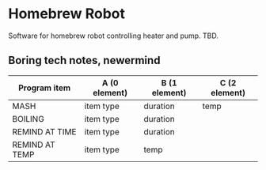 # Homebrew Robot

Software for homebrew robot controlling heater and pump. TBD.

## Boring tech notes, newermind

| Program item   | A (0 element) | B (1 element) | C (2 element)|
|----------------|---------------|---------------|--------------|
| MASH           | item type     | duration      | temp         |
| BOILING        | item type     | duration      |              |
| REMIND AT TIME | item type     | duration      |              |
| REMIND AT TEMP | item type     | temp          |              |